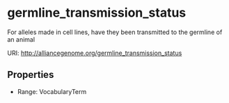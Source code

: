 # germline_transmission_status

For alleles made in cell lines, have they been transmitted to the germline of an animal

URI: http://alliancegenome.org/germline_transmission_status



<!-- no inheritance hierarchy -->


## Properties

 * Range: VocabularyTerm


